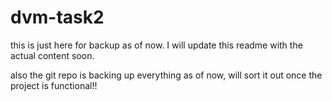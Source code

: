 # dvm-task2

this is just here for backup as of now. I will update this readme with the actual content soon.

also the git repo is backing up everything as of now, will sort it out once the project is functional!! 

